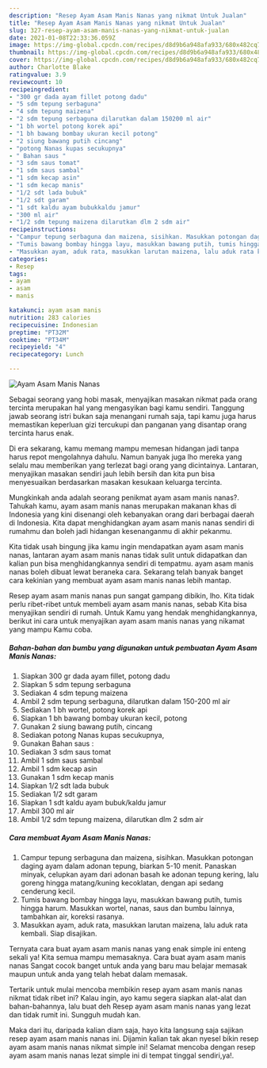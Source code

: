 ```yaml
---
description: "Resep Ayam Asam Manis Nanas yang nikmat Untuk Jualan"
title: "Resep Ayam Asam Manis Nanas yang nikmat Untuk Jualan"
slug: 327-resep-ayam-asam-manis-nanas-yang-nikmat-untuk-jualan
date: 2021-01-08T22:33:36.059Z
image: https://img-global.cpcdn.com/recipes/d8d9b6a948afa933/680x482cq70/ayam-asam-manis-nanas-foto-resep-utama.jpg
thumbnail: https://img-global.cpcdn.com/recipes/d8d9b6a948afa933/680x482cq70/ayam-asam-manis-nanas-foto-resep-utama.jpg
cover: https://img-global.cpcdn.com/recipes/d8d9b6a948afa933/680x482cq70/ayam-asam-manis-nanas-foto-resep-utama.jpg
author: Charlotte Blake
ratingvalue: 3.9
reviewcount: 10
recipeingredient:
- "300 gr dada ayam fillet potong dadu"
- "5 sdm tepung serbaguna"
- "4 sdm tepung maizena"
- "2 sdm tepung serbaguna dilarutkan dalam 150200 ml air"
- "1 bh wortel potong korek api"
- "1 bh bawang bombay ukuran kecil potong"
- "2 siung bawang putih cincang"
- "potong Nanas kupas secukupnya"
- " Bahan saus "
- "3 sdm saus tomat"
- "1 sdm saus sambal"
- "1 sdm kecap asin"
- "1 sdm kecap manis"
- "1/2 sdt lada bubuk"
- "1/2 sdt garam"
- "1 sdt kaldu ayam bubukkaldu jamur"
- "300 ml air"
- "1/2 sdm tepung maizena dilarutkan dlm 2 sdm air"
recipeinstructions:
- "Campur tepung serbaguna dan maizena, sisihkan. Masukkan potongan daging ayam dalam adonan tepung, biarkan 5-10 menit. Panaskan minyak, celupkan ayam dari adonan basah ke adonan tepung kering, lalu goreng hingga matang/kuning kecoklatan, dengan api sedang cenderung kecil."
- "Tumis bawang bombay hingga layu, masukkan bawang putih, tumis hingga harum. Masukkan wortel, nanas, saus dan bumbu lainnya, tambahkan air, koreksi rasanya."
- "Masukkan ayam, aduk rata, masukkan larutan maizena, lalu aduk rata kembali. Siap disajikan."
categories:
- Resep
tags:
- ayam
- asam
- manis

katakunci: ayam asam manis 
nutrition: 283 calories
recipecuisine: Indonesian
preptime: "PT32M"
cooktime: "PT34M"
recipeyield: "4"
recipecategory: Lunch

---
```



![Ayam Asam Manis Nanas](https://img-global.cpcdn.com/recipes/d8d9b6a948afa933/680x482cq70/ayam-asam-manis-nanas-foto-resep-utama.jpg)

Sebagai seorang yang hobi masak, menyajikan masakan nikmat pada orang tercinta merupakan hal yang mengasyikan bagi kamu sendiri. Tanggung jawab seorang istri bukan saja menangani rumah saja, tapi kamu juga harus memastikan keperluan gizi tercukupi dan panganan yang disantap orang tercinta harus enak.

Di era  sekarang, kamu memang mampu memesan hidangan jadi tanpa harus repot mengolahnya dahulu. Namun banyak juga lho mereka yang selalu mau memberikan yang terlezat bagi orang yang dicintainya. Lantaran, menyajikan masakan sendiri jauh lebih bersih dan kita pun bisa menyesuaikan berdasarkan masakan kesukaan keluarga tercinta. 



Mungkinkah anda adalah seorang penikmat ayam asam manis nanas?. Tahukah kamu, ayam asam manis nanas merupakan makanan khas di Indonesia yang kini disenangi oleh kebanyakan orang dari berbagai daerah di Indonesia. Kita dapat menghidangkan ayam asam manis nanas sendiri di rumahmu dan boleh jadi hidangan kesenanganmu di akhir pekanmu.

Kita tidak usah bingung jika kamu ingin mendapatkan ayam asam manis nanas, lantaran ayam asam manis nanas tidak sulit untuk didapatkan dan kalian pun bisa menghidangkannya sendiri di tempatmu. ayam asam manis nanas boleh dibuat lewat beraneka cara. Sekarang telah banyak banget cara kekinian yang membuat ayam asam manis nanas lebih mantap.

Resep ayam asam manis nanas pun sangat gampang dibikin, lho. Kita tidak perlu ribet-ribet untuk membeli ayam asam manis nanas, sebab Kita bisa menyajikan sendiri di rumah. Untuk Kamu yang hendak menghidangkannya, berikut ini cara untuk menyajikan ayam asam manis nanas yang nikamat yang mampu Kamu coba.

<!--inarticleads1-->

##### Bahan-bahan dan bumbu yang digunakan untuk pembuatan Ayam Asam Manis Nanas:

1. Siapkan 300 gr dada ayam fillet, potong dadu
1. Siapkan 5 sdm tepung serbaguna
1. Sediakan 4 sdm tepung maizena
1. Ambil 2 sdm tepung serbaguna, dilarutkan dalam 150-200 ml air
1. Sediakan 1 bh wortel, potong korek api
1. Siapkan 1 bh bawang bombay ukuran kecil, potong
1. Gunakan 2 siung bawang putih, cincang
1. Sediakan potong Nanas kupas secukupnya,
1. Gunakan  Bahan saus :
1. Sediakan 3 sdm saus tomat
1. Ambil 1 sdm saus sambal
1. Ambil 1 sdm kecap asin
1. Gunakan 1 sdm kecap manis
1. Siapkan 1/2 sdt lada bubuk
1. Sediakan 1/2 sdt garam
1. Siapkan 1 sdt kaldu ayam bubuk/kaldu jamur
1. Ambil 300 ml air
1. Ambil 1/2 sdm tepung maizena, dilarutkan dlm 2 sdm air




<!--inarticleads2-->

##### Cara membuat Ayam Asam Manis Nanas:

1. Campur tepung serbaguna dan maizena, sisihkan. Masukkan potongan daging ayam dalam adonan tepung, biarkan 5-10 menit. Panaskan minyak, celupkan ayam dari adonan basah ke adonan tepung kering, lalu goreng hingga matang/kuning kecoklatan, dengan api sedang cenderung kecil.
1. Tumis bawang bombay hingga layu, masukkan bawang putih, tumis hingga harum. Masukkan wortel, nanas, saus dan bumbu lainnya, tambahkan air, koreksi rasanya.
1. Masukkan ayam, aduk rata, masukkan larutan maizena, lalu aduk rata kembali. Siap disajikan.




Ternyata cara buat ayam asam manis nanas yang enak simple ini enteng sekali ya! Kita semua mampu memasaknya. Cara buat ayam asam manis nanas Sangat cocok banget untuk anda yang baru mau belajar memasak maupun untuk anda yang telah hebat dalam memasak.

Tertarik untuk mulai mencoba membikin resep ayam asam manis nanas nikmat tidak ribet ini? Kalau ingin, ayo kamu segera siapkan alat-alat dan bahan-bahannya, lalu buat deh Resep ayam asam manis nanas yang lezat dan tidak rumit ini. Sungguh mudah kan. 

Maka dari itu, daripada kalian diam saja, hayo kita langsung saja sajikan resep ayam asam manis nanas ini. Dijamin kalian tak akan nyesel bikin resep ayam asam manis nanas nikmat simple ini! Selamat mencoba dengan resep ayam asam manis nanas lezat simple ini di tempat tinggal sendiri,ya!.

